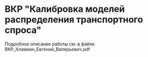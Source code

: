 # ВКР "Калибровка моделей распределения транспортного спроса"

Подробное описание работы см. в файле ВКР_Хламкин_Евгений_Валерьевич.pdf